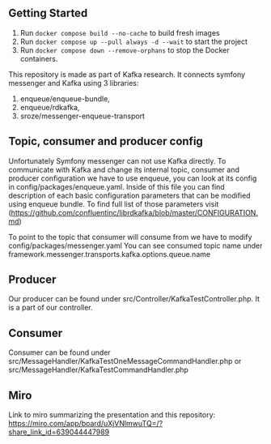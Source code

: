 ## Getting Started

1. Run `docker compose build --no-cache` to build fresh images
2. Run `docker compose up --pull always -d --wait` to start the project
3. Run `docker compose down --remove-orphans` to stop the Docker containers.

This repository is made as part of Kafka research. It connects symfony messenger 
and Kafka using 3 libraries:

1. enqueue/enqueue-bundle,
2. enqueue/rdkafka,
3. sroze/messenger-enqueue-transport

## Topic, consumer and producer config
Unfortunately Symfony messenger can not use Kafka directly. 
To communicate with Kafka and change its internal topic, consumer and producer configuration
we have to use enqueue, you can look at its config in config/packages/enqueue.yaml.
Inside of this file you can find description of each
basic configuration parameters that can be modified using enqueue bundle. To find full list of
those parameters visit (https://github.com/confluentinc/librdkafka/blob/master/CONFIGURATION.md)

To point to the topic that consumer will consume from we have to modify
config/packages/messenger.yaml
You can see consumed topic name under framework.messenger.transports.kafka.options.queue.name

## Producer

Our producer can be found under src/Controller/KafkaTestController.php. It is a part of our controller.

## Consumer 

Consumer can be found under src/MessageHandler/KafkaTestOneMessageCommandHandler.php or src/MessageHandler/KafkaTestCommandHandler.php

## Miro

Link to miro summarizing the presentation and this repository:
https://miro.com/app/board/uXjVNlmwuTQ=/?share_link_id=639044447989







